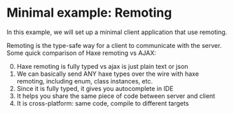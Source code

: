 # Minimal example: Remoting

In this example, we will set up a minimal client application that use remoting.

Remoting is the type-safe way for a client to communicate with the server.
Some quick comparison of Haxe remoting vs AJAX:

0. Haxe remoting is fully typed vs ajax is just plain text or json
0. We can basically send ANY haxe types over the wire with haxe remoting, including enum, class instances, etc.
0. Since it is fully typed, it gives you autocomplete in IDE
0. It helps you share the same piece of code between server and client
0. It is cross-platform: same code, compile to different targets

